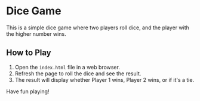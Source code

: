 # Dice Game

This is a simple dice game where two players roll dice, and the player with the higher number wins.

## How to Play
1. Open the `index.html` file in a web browser.
2. Refresh the page to roll the dice and see the result.
3. The result will display whether Player 1 wins, Player 2 wins, or if it's a tie.

Have fun playing!